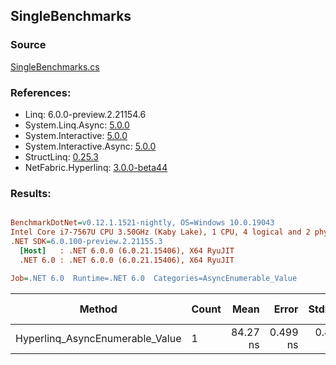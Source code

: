 ﻿## SingleBenchmarks

### Source
[SingleBenchmarks.cs](../NetFabric.Hyperlinq.Benchmarks/Benchmarks/SingleBenchmarks.cs)

### References:
- Linq: 6.0.0-preview.2.21154.6
- System.Linq.Async: [5.0.0](https://www.nuget.org/packages/System.Linq.Async/5.0.0)
- System.Interactive: [5.0.0](https://www.nuget.org/packages/System.Interactive/5.0.0)
- System.Interactive.Async: [5.0.0](https://www.nuget.org/packages/System.Interactive.Async/5.0.0)
- StructLinq: [0.25.3](https://www.nuget.org/packages/StructLinq/0.25.3)
- NetFabric.Hyperlinq: [3.0.0-beta44](https://www.nuget.org/packages/NetFabric.Hyperlinq/3.0.0-beta44)

### Results:
``` ini

BenchmarkDotNet=v0.12.1.1521-nightly, OS=Windows 10.0.19043
Intel Core i7-7567U CPU 3.50GHz (Kaby Lake), 1 CPU, 4 logical and 2 physical cores
.NET SDK=6.0.100-preview.2.21155.3
  [Host]   : .NET 6.0.0 (6.0.21.15406), X64 RyuJIT
  .NET 6.0 : .NET 6.0.0 (6.0.21.15406), X64 RyuJIT

Job=.NET 6.0  Runtime=.NET 6.0  Categories=AsyncEnumerable_Value  

```
|                          Method | Count |     Mean |    Error |   StdDev | Gen 0 | Gen 1 | Gen 2 | Allocated |
|-------------------------------- |------ |---------:|---------:|---------:|------:|------:|------:|----------:|
| Hyperlinq_AsyncEnumerable_Value |     1 | 84.27 ns | 0.499 ns | 0.443 ns |     - |     - |     - |         - |
